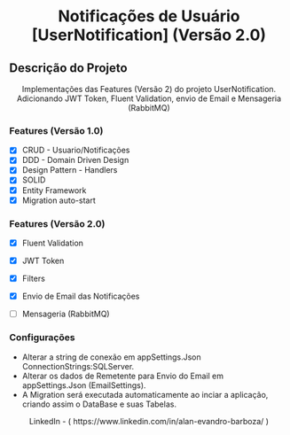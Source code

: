 
<h1 align="center">Notificações de Usuário [UserNotification] (Versão 2.0)</h1>

## Descrição do Projeto
<p align="center"> Implementações das Features (Versão 2) do projeto UserNotification. Adicionando JWT Token, Fluent Validation, envio de Email e Mensageria (RabbitMQ)</p>



### Features (Versão 1.0) 

- [x] CRUD - Usuario/Notificações
- [x] DDD - Domain Driven Design
- [x] Design Pattern - Handlers
- [x] SOLID
- [x] Entity Framework
- [x] Migration auto-start

### Features (Versão 2.0) 
- [x] Fluent Validation
- [x] JWT Token
- [x] Filters
- [x] Envio de Email das Notificações
- [ ] Mensageria (RabbitMQ)



### Configurações 
  * Alterar a string de conexão em appSettings.Json ConnectionStrings:SQLServer.
  * Alterar os dados de Remetente para Envio do Email em appSettings.Json (EmailSettings).
  * A Migration será executada automaticamente ao inciar a aplicação, criando assim o DataBase e suas Tabelas.


<p align="center"> LinkedIn - ( https://www.linkedin.com/in/alan-evandro-barboza/ ) </p>
